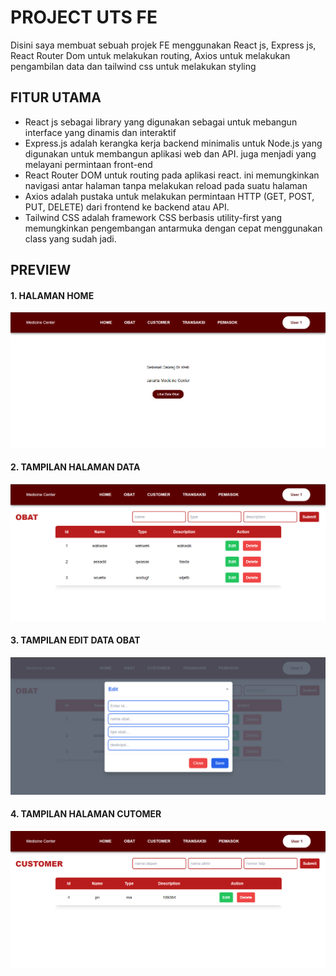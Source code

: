 # PROJECT UTS FE
Disini saya membuat sebuah projek FE menggunakan React js, Express js, React Router Dom untuk melakukan routing, Axios untuk melakukan pengambilan data dan tailwind css untuk melakukan styling

## FITUR UTAMA
- React js sebagai library yang digunakan sebagai untuk mebangun interface yang dinamis dan interaktif
- Express.js adalah kerangka kerja backend minimalis untuk Node.js yang digunakan untuk membangun aplikasi web dan API. juga menjadi yang melayani permintaan front-end
- React Router DOM untuk routing pada aplikasi react. ini memungkinkan navigasi antar halaman tanpa melakukan reload pada suatu halaman
- Axios adalah pustaka untuk melakukan permintaan HTTP (GET, POST, PUT, DELETE) dari frontend ke backend atau API.
- Tailwind CSS adalah framework CSS berbasis utility-first yang memungkinkan pengembangan antarmuka dengan cepat menggunakan class yang sudah jadi.

## PREVIEW
#### 1. HALAMAN HOME
<img src="./src/img/home.png">

#### 2. TAMPILAN HALAMAN DATA
<img src="./src/img/obat.png">

#### 3. TAMPILAN EDIT DATA OBAT
<img src="./src/img/editOBAT.png">

#### 4. TAMPILAN HALAMAN CUTOMER 
<img src="./src/img/customer.png">
